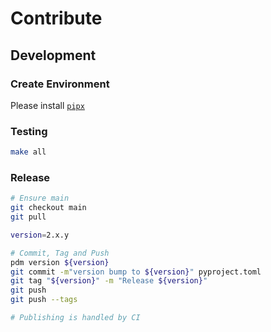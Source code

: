 # Contribute

## Development

### Create Environment

Please install [`pipx`](https://pypa.github.io/pipx/installation)

### Testing

```bash
make all
```

### Release

```bash
# Ensure main
git checkout main
git pull

version=2.x.y

# Commit, Tag and Push
pdm version ${version}
git commit -m"version bump to ${version}" pyproject.toml
git tag "${version}" -m "Release ${version}"
git push
git push --tags

# Publishing is handled by CI
```
